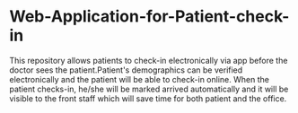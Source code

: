 # Web-Application-for-Patient-check-in
This repository allows patients to check-in electronically via app before the doctor sees the patient.Patient's demographics can be verified electronically and the patient will be able to check-in online. When the patient checks-in, he/she will be marked arrived automatically and it will be visible to the front staff which will save time for both patient and the office.
